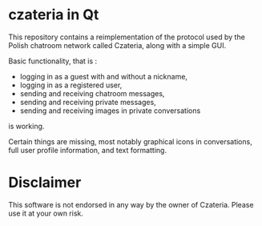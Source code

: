 # czateria in Qt

This repository contains a reimplementation of the protocol used by the Polish
chatroom network called Czateria, along with a simple GUI.

Basic functionality, that is :

 * logging in as a guest with and without a nickname,
 * logging in as a registered user,
 * sending and receiving chatroom messages,
 * sending and receiving private messages,
 * sending and receiving images in private conversations

is working.

Certain things are missing, most notably graphical icons in conversations, full
user profile information, and text formatting.

# Disclaimer
This software is not endorsed in any way by the owner of Czateria. Please use it
at your own risk.
